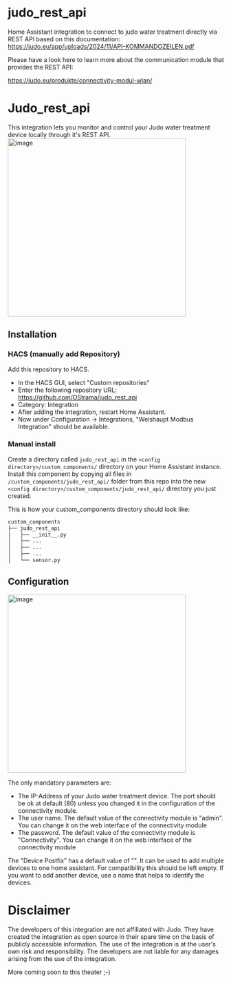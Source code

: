 # judo_rest_api
Home Assistant integration to connect to judo water treatment directly via REST API based on this documentation:
https://judo.eu/app/uploads/2024/11/API-KOMMANDOZEILEN.pdf

Please have a look here to learn more about the communication module that provides the REST API:

https://judo.eu/produkte/connectivity-modul-wlan/

# Judo_rest_api

This integration lets you monitor and control your Judo water treatment device locally through it's REST API.
<img width="414" alt="image" src="https://github.com/user-attachments/assets/5f979fc9-570d-47ac-9f79-d4769c379f81" />



## Installation

### HACS (manually add Repository)

Add this repository to HACS.
* In the HACS GUI, select "Custom repositories"
* Enter the following repository URL: https://github.com/OStrama/judo_rest_api
* Category: Integration
* After adding the integration, restart Home Assistant.
* Now under Configuration -> Integrations, "Weishaupt Modbus Integration" should be available.

### Manual install

Create a directory called `judo_rest_api` in the `<config directory>/custom_components/` directory on your Home Assistant
instance. Install this component by copying all files in `/custom_components/judo_rest_api/` folder from this repo into the
new `<config directory>/custom_components/judo_rest_api/` directory you just created.

This is how your custom_components directory should look like:

```bash
custom_components
├── judo_rest_api
│   ├── __init__.py
│   ├── ...
│   ├── ...
│   ├── ...
│   └── sensor.py  
```
## Configuration
<img width="414" alt="image" src="https://github.com/user-attachments/assets/da1ceee4-129d-45e9-9fec-400949b3f257" />

The only mandatory parameters are:
* The IP-Address of your Judo water treatment device. The port should be ok at default (80) unless you changed it in the configuration of the connectivity module.
* The user name. The default value of the connectivity module is "admin". You can change it on the web interface of the connectivity module
* The password. The default value of the connectivity module is "Connectivity". You can change it on the web interface of the connectivity module

The "Device Postfix" has a default value of "". It can be used to add multiple devices to one home assistant. For compatibility this should be left empty. If you want to add another device, use a name that helps to identify the devices.


# Disclaimer
The developers of this integration are not affiliated with Judo. They have created the integration as open source in their spare time on the basis of publicly accessible information. 
The use of the integration is at the user's own risk and responsibility. The developers are not liable for any damages arising from the use of the integration.


More coming soon to this theater ;-)
